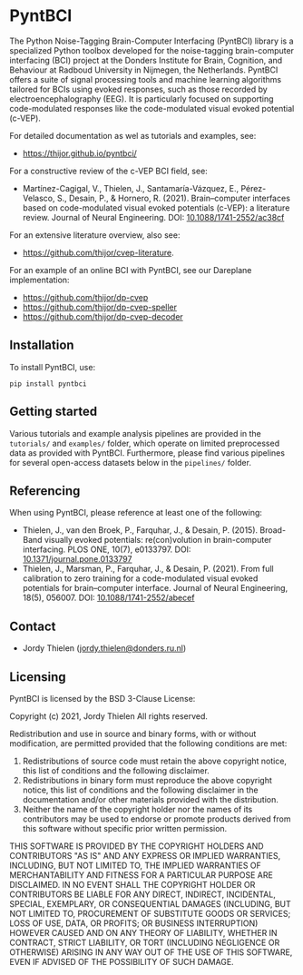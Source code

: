 # PyntBCI

The Python Noise-Tagging Brain-Computer Interfacing (PyntBCI) library is a specialized Python toolbox developed for the noise-tagging brain-computer interfacing (BCI) project at the Donders Institute for Brain, Cognition, and Behaviour at Radboud University in Nijmegen, the Netherlands. PyntBCI offers a suite of signal processing tools and machine learning algorithms tailored for BCIs using evoked responses, such as those recorded by electroencephalography (EEG). It is particularly focused on supporting code-modulated responses like the code-modulated visual evoked potential (c-VEP). 

For detailed documentation as wel as tutorials and examples, see:
- https://thijor.github.io/pyntbci/

For a constructive review of the c-VEP BCI field, see:
- Martínez-Cagigal, V., Thielen, J., Santamaría-Vázquez, E., Pérez-Velasco, S., Desain, P., & Hornero, R. (2021). Brain–computer interfaces based on code-modulated visual evoked potentials (c-VEP): a literature review. Journal of Neural Engineering. DOI: [10.1088/1741-2552/ac38cf](https://doi.org/10.1088/1741-2552/ac38cf)

For an extensive literature overview, also see:
- https://github.com/thijor/cvep-literature.

For an example of an online BCI with PyntBCI, see our Dareplane implementation:
- https://github.com/thijor/dp-cvep
- https://github.com/thijor/dp-cvep-speller
- https://github.com/thijor/dp-cvep-decoder

## Installation

To install PyntBCI, use:

	pip install pyntbci

## Getting started

Various tutorials and example analysis pipelines are provided in the `tutorials/` and `examples/` folder, which operate on limited preprocessed data as provided with PyntBCI. Furthermore, please find various pipelines for several open-access datasets below in the `pipelines/` folder.

## Referencing

When using PyntBCI, please reference at least one of the following:

* Thielen, J., van den Broek, P., Farquhar, J., & Desain, P. (2015). Broad-Band visually evoked potentials: re(con)volution in brain-computer interfacing. PLOS ONE, 10(7), e0133797. DOI: [10.1371/journal.pone.0133797](https://doi.org/10.1371/journal.pone.0133797)
* Thielen, J., Marsman, P., Farquhar, J., & Desain, P. (2021). From full calibration to zero training for a code-modulated visual evoked potentials for brain–computer interface. Journal of Neural Engineering, 18(5), 056007. DOI: [10.1088/1741-2552/abecef](https://doi.org/10.1088/1741-2552/abecef)

## Contact

* Jordy Thielen (jordy.thielen@donders.ru.nl)

## Licensing

PyntBCI is licensed by the BSD 3-Clause License:

Copyright (c) 2021, Jordy Thielen All rights reserved.

Redistribution and use in source and binary forms, with or without modification, are permitted provided that the following conditions are met:

1. Redistributions of source code must retain the above copyright notice, this list of conditions and the following disclaimer.
2. Redistributions in binary form must reproduce the above copyright notice, this list of conditions and the following disclaimer in the documentation and/or other materials provided with the distribution.
3. Neither the name of the copyright holder nor the names of its contributors may be used to endorse or promote products derived from this software without specific prior written permission.

THIS SOFTWARE IS PROVIDED BY THE COPYRIGHT HOLDERS AND CONTRIBUTORS "AS IS" AND ANY EXPRESS OR IMPLIED WARRANTIES, INCLUDING, BUT NOT LIMITED TO, THE IMPLIED WARRANTIES OF MERCHANTABILITY AND FITNESS FOR A PARTICULAR PURPOSE ARE DISCLAIMED. IN NO EVENT SHALL THE COPYRIGHT HOLDER OR CONTRIBUTORS BE LIABLE FOR ANY DIRECT, INDIRECT, INCIDENTAL, SPECIAL, EXEMPLARY, OR CONSEQUENTIAL DAMAGES (INCLUDING, BUT NOT LIMITED TO, PROCUREMENT OF SUBSTITUTE GOODS OR SERVICES; LOSS OF USE, DATA, OR PROFITS; OR BUSINESS INTERRUPTION) HOWEVER CAUSED AND ON ANY THEORY OF LIABILITY, WHETHER IN CONTRACT, STRICT LIABILITY, OR TORT (INCLUDING NEGLIGENCE OR OTHERWISE) ARISING IN ANY WAY OUT OF THE USE OF THIS SOFTWARE, EVEN IF ADVISED OF THE POSSIBILITY OF SUCH DAMAGE.

